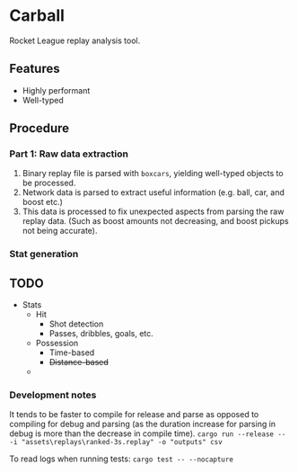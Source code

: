 # Carball

Rocket League replay analysis tool.

## Features

- Highly performant
- Well-typed

## Procedure

### Part 1: Raw data extraction

1. Binary replay file is parsed with `boxcars`, yielding well-typed objects to be processed.
2. Network data is parsed to extract useful information (e.g. ball, car, and boost etc.)
3. This data is processed to fix unexpected aspects from parsing the raw replay data. (Such as boost amounts not decreasing, and boost pickups not being accurate).

### Stat generation

## TODO

- Stats
  - Hit
    - Shot detection
    - Passes, dribbles, goals, etc.
  - Possession
    - Time-based
    - ~~Distance-based~~
  -

### Development notes

It tends to be faster to compile for release and parse as opposed to compiling for debug and parsing (as the duration increase for parsing in debug is more than the decrease in compile time).
`cargo run --release -- -i "assets\replays\ranked-3s.replay" -o "outputs" csv`

To read logs when running tests:
`cargo test -- --nocapture`
